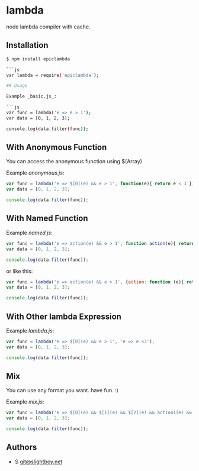 lambda
======
node lambda compiler with cache.

## Installation

```bash
$ npm install epiclambda

```js
var lambda = require('epiclambda');

## Usage

Example _basic.js_:

```js
var func = lambda('e => e > 1');
var data = [0, 1, 2, 3];

console.log(data.filter(func));
```

## With Anonymous Function

You can access the anonymous function using $(Array)

Example _anonymous.js_:

```js
var func = lambda('e => $[0](e) && e > 1', function(e){ return e < 3 });
var data = [0, 1, 2, 3];

console.log(data.filter(func));
```

## With Named Function

Example _named.js_:

```js
var func = lambda('e => action(e) && e > 1', function action(e){ return e < 3 });
var data = [0, 1, 2, 3];

console.log(data.filter(func));
```

or like this:

```js
var func = lambda('e => action(e) && e > 1', {action: function (e){ return e < 3 }});
var data = [0, 1, 2, 3];

console.log(data.filter(func));
```

## With Other lambda Expression

Example _lambda.js_:

```js
var func = lambda('e => $[0](e) && e > 1', 'e => e <3');
var data = [0, 1, 2, 3];

console.log(data.filter(func));
```

## Mix

You can use any format you want. have fun. :)

Example _mix.js_:

```js
var func = lambda('e => $[0](e) && $[1](e) && $[2](e) && action1(e) && action2(e) && e > 1', ['e => e < 3', function(e){ return e < 3 }], 'e => e < 3', {action1: 'e => e < 3', action2: function(e){ return e < 3} }, function(e) { return e < 3;});
var data = [0, 1, 2, 3];

console.log(data.filter(func));
```

## Authors

 - S <git@slightboy.net>